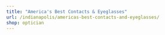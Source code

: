```yaml
---
title: "America's Best Contacts & Eyeglasses"
url: /indianapolis/americas-best-contacts-and-eyeglasses/
shop: optician
---
```

